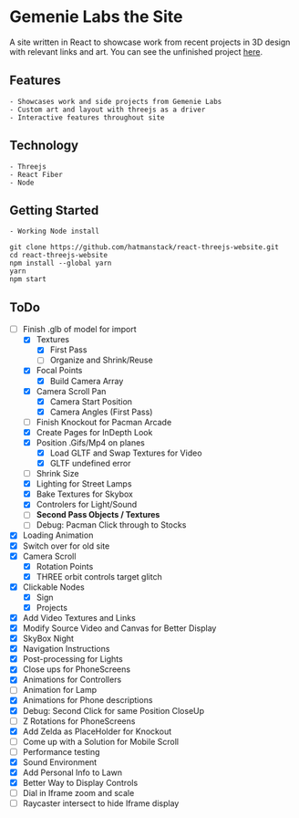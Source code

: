 # Gemenie Labs the Site

A site written in React to showcase work from recent projects in 3D design with relevant links and art.  You can see the unfinished project [here](https://d2b6nykhuskd5e.cloudfront.net/).

## Features

    - Showcases work and side projects from Gemenie Labs
    - Custom art and layout with threejs as a driver
    - Interactive features throughout site

## Technology

    - Threejs
    - React Fiber
    - Node
    
## Getting Started

    - Working Node install
    
```
git clone https://github.com/hatmanstack/react-threejs-website.git
cd react-threejs-website
npm install --global yarn
yarn
npm start
```

## ToDo

- [ ] Finish .glb of model for import
    - [X] Textures 
        - [X] First Pass
        - [ ] Organize and Shrink/Reuse
    - [X] Focal Points
        - [X] Build Camera Array        
    - [X] Camera Scroll Pan
        - [X] Camera Start Position
        - [X] Camera Angles (First Pass)
    - [ ] Finish Knockout for Pacman Arcade
    - [X] Create Pages for InDepth Look
    - [X] Position .Gifs/Mp4 on planes
        - [X] Load GLTF and Swap Textures for Video
        - [X] GLTF undefined error   
    - [ ] Shrink Size
    - [X] Lighting for Street Lamps
    - [X] Bake Textures for Skybox
    - [X] Controlers for Light/Sound
    - [ ] <strong>Second Pass Objects / Textures</strong>
    - [ ] Debug: Pacman Click through to Stocks
- [X] Loading Animation
- [X] Switch over for old site
- [X] Camera Scroll
    - [X] Rotation Points
    - [X] THREE orbit controls target glitch
- [X] Clickable Nodes
    - [X] Sign
    - [X] Projects
- [X] Add Video Textures and Links
- [X] Modify Source Video and Canvas for Better Display
- [X] SkyBox Night
- [X] Navigation Instructions
- [X] Post-processing for Lights
- [X] Close ups for PhoneScreens
- [X] Animations for Controllers
- [ ] Animation for Lamp
- [X] Animations for Phone descriptions
- [X] Debug: Second Click for same Position CloseUp
- [ ] Z Rotations for PhoneScreens
- [X] Add Zelda as PlaceHolder for Knockout
- [ ] Come up with a Solution for Mobile Scroll   
- [ ] Performance testing
- [X] Sound Environment
- [X] Add Personal Info to Lawn
- [X] Better Way to Display Controls
- [ ] Dial in Iframe zoom and scale 
- [ ] Raycaster intersect to hide Iframe display